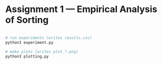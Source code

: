 # Assignment 1 — Empirical Analysis of Sorting

```bash

# run experiments (writes results.csv)
python3 experiment.py

# make plots (writes plot_*.png)
python3 plotting.py
